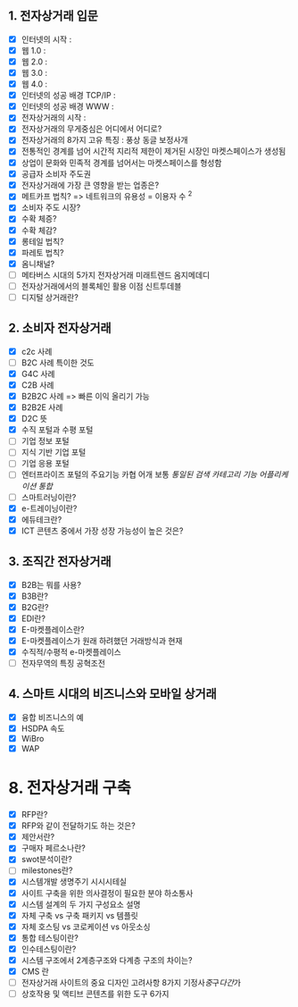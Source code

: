 ## 1. 전자상거래 입문
- [x] 인터넷의 시작 : 
- [x] 웹 1.0 : 
- [x] 웹 2.0 : 
- [x] 웹 3.0 : 
- [x] 웹 4.0 : 
- [x] 인터넷의 성공 배경 TCP/IP : 
- [x] 인터넷의 성공 배경 WWW : 
- [x] 전자상거래의 시작 : 
- [x] 전자상거래의 무게중심은 어디에서 어디로?
- [x] 전자상거래의 8가지 고유 특징 : 풍상 동글 보정사개 
- [x] 전통적인 경계를 넘어 시간적 지리적 제한이 제거된 시장인 마켓스페이스가 생성됨
- [x] 상업이 문화와 민족적 경계를 넘어서는 마켓스페이스를 형성함
- [x] 공급자 소비자 주도권
- [x] 전자상거래에 가장 큰 영향을 받는 업종은?
- [x] 메트카프 법칙? => 네트워크의 유용성 = 이용자 수 <sup>2</sup>
- [x] 소비자 주도 시장?
- [x] 수확 체증?
- [x] 수확 체감?
- [x] 롱테일 법칙?
- [x] 파레토 법칙?
- [x] 옴니채널?
- [ ] 메타버스 시대의 5가지 전자상거래 미래트렌드 옴지메데디
- [ ] 전자상거래에서의 블록체인 활용 이점 신트투데블
- [ ] 디지털 상거래란?

## 2. 소비자 전자상거래
- [x] c2c 사례
- [ ] B2C 사례 특이한 것도
- [x] G4C 사례
- [x] C2B 사례
- [x] B2B2C 사례 => 빠른 이익 올리기 가능
- [x] B2B2E 사례
- [x] D2C 뜻
- [x] 수직 포털과 수평 포털
- [ ] 기업 정보 포털
- [ ] 지식 기반 기업 포털
- [ ] 기업 응용 포털
- [ ] 엔터프라이즈 포털의 주요기능 카협 어개 보통 *통일된 검색* *카테고리 기능* *어플리케이션 통합*
- [ ] 스마트러닝이란?
- [x] e-트레이닝이란?
- [x] 에듀테크란?
- [x] ICT 콘텐츠 중에서 가장 성장 가능성이 높은 것은?

## 3. 조직간 전자상거래
- [x] B2B는 뭐를 사용?
- [x] B3B란?
- [x] B2G란?
- [x] EDI란?
- [x] E-마켓플레이스란?
- [x] E-마켓플레이스가 원래 하려했던 거래방식과 현재
- [x] 수직적/수평적 e-마켓플레이스
- [ ] 전자무역의 특징 공혁조전

## 4. 스마트 시대의 비즈니스와 모바일 상거래
- [x] 융합 비즈니스의 예
- [x] HSDPA 속도
- [x] WiBro
- [x] WAP

# 8. 전자상거래 구축
- [x] RFP란?
- [x] RFP와 같이 전달하기도 하는 것은?
- [x] 제안서란?
- [x] 구매자 페르소나란?
- [x] swot분석이란?
- [ ] milestones란?
- [x] 시스템개발 생명주기 시시시테실
- [x] 사이트 구축을 위한 의사결정이 필요한 분야 하소통사
- [x] 시스템 설계의 두 가지 구성요소 설명
- [x] 자체 구축 vs 구축 패키지 vs 템플릿
- [x] 자체 호스팅 vs 코로케이션 vs 아웃소싱
- [x] 통합 테스팅이란?
- [x] 인수테스팅이란?
- [x] 시스템 구조에서 2계층구조와 다계층 구조의 차이는?
- [x] CMS 란
- [ ] 전자상거래 사이트의 중요 디자인 고려사항 8가지 기정사*중*구*다간*가
- [ ] 상호작용 및 액티브 콘텐츠를 위한 도구 6가지
